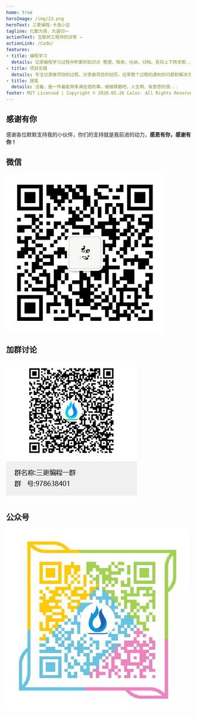 ```yaml
---
home: true
heroImage: /img/23.png
heroText: 三更编程-卡洛小豆
tagline: 化繁为简，大道归一
actionText: 互联网工程师的日常 →
actionLink: /Code/
features:
- title: 编程学习
  details: 记录编程学习过程中积累的知识点 整理，吸收，吐纳，归档。吾将上下而求索...
- title: 项目实践
  details: 专注记录做项目的过程，分享做项目的经历，记录整个过程的遇到的问题和解决方案，以及在这段时间内的收获和感悟
- title: 随笔
  details: 活着，是一件最能带来满足感的事。细细琢磨吧，人生啊，有意思的很...
footer: MIT Licensed | Copyright © 2020.05.26 Calos- All Rights Reserved
---
```

## 感谢有你

感谢各位默默支持我的小伙伴，你们的支持就是我前进的动力，**感恩有你，感谢有你！**

<div class="custom content default"> 
  <div class="features">
    <div class="feature">
      <h2>微信</h2> 
      <p><img src="/img/wx.jpg" class="medium-zoom-image"></p>
    </div> 
    <div class="feature">
      <h2>加群讨论</h2> 
      <p><img src="/img/qq.png" class="medium-zoom-image"></p>
    </div> 
    <div class="feature">
      <h2>公众号</h2> 
      <p><img src="/img/gzh.png" class="medium-zoom-image"></p>
    </div>
  </div>
</div>